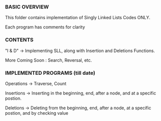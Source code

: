 ### BASIC OVERVIEW ###

This folder contains implementation of Singly Linked Lists Codes ONLY.

Each program has comments for clarity

### CONTENTS ###

"I & D" -> Implementing SLL, along with Insertion and Deletions Functions.

More Coming Soon : Search, Reversal, etc.

### IMPLEMENTED PROGRAMS (till date) ###

Operations -> Traverse, Count

Insertions -> Inserting in the beginning, end, after a node, and at a specific postion. 


Deletions -> Deleting from the beginning, end, after a node, at a specific postion, and by checking value

